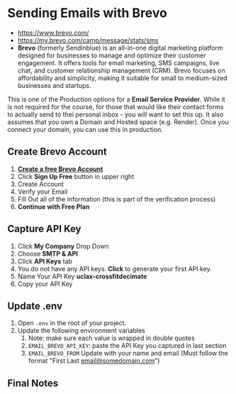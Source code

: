# Sending Emails with Brevo

-   https://www.brevo.com/
-   https://my.brevo.com/camp/message/stats/sms
-   **Brevo** (formerly Sendinblue) is an all-in-one digital marketing platform designed for businesses to manage and optimize their customer engagement. It offers tools for email marketing, SMS campaigns, live chat, and customer relationship management (CRM). Brevo focuses on affordability and simplicity, making it suitable for small to medium-sized businesses and startups.

This is one of the Production options for a **Email Service Provider**. While it is not required for the course, for those that would like their contact forms to actually send to thei personal inbox - you will want to set this up. It also assumes that you own a Domain and Hosted space (e.g. Render). Once you connect your domain, you can use this in production.

## Create Brevo Account

1. [**Create a free Brevo Account**](https://www.brevo.com/)
2. Click **Sign Up Free** button in upper right
3. Create Account
4. Verify your Email
5. Fill Out all of the information (this is part of the verification process)
6. **Continue with Free Plan**

## Capture API Key

1. Click **My Company** Drop Down
2. Choose **SMTP & API**
3. Click **API Keys** tab
4. You do not have any API keys. **Click** to generate your first API key.
5. Name Your API Key **uclax-crossfitdecimate**
6. Copy your API Key

## Update .env

1. Open `.env` in the root of your project.
2. Update the following environment variables
    1. Note: make sure each value is wrapped in double quotes
    2. `EMAIL_BREVO_API_KEY`: paste the API Key you captured in last section
    3. `EMAIL_BREVO_FROM` Update with your name and email (Must follow the format "First Last <email@somedomain.com>")

## Final Notes
